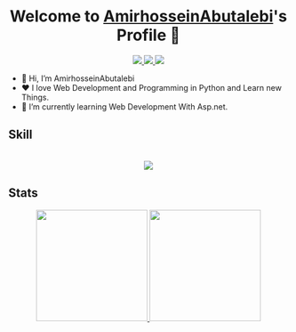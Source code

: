 <p align="center">
  <h1 align="center">Welcome to <a href="https://github.com/AmirhosseinAbutalebi">AmirhosseinAbutalebi</a>'s Profile 👋</h1>
</p>
<p align="center">
  <a href="mailto:abutalebiamir78@gmail.com" >
    <img src="https://skillicons.dev/icons?i=gmail" />
  </a>
  <a href="https://www.linkedin.com/in/amirhossein-abutalebi-bb5237236/">
    <img src="https://skillicons.dev/icons?i=linkedin" />
  </a>
  <a href="https://www.instagram.com/amirhosein_abt/">
    <img src="https://skillicons.dev/icons?i=instagram" />
  </a> 
</p> 

<ul>
  <li>👋 Hi, I’m AmirhosseinAbutalebi</li>
  <li>❤️ I love Web Development and Programming in Python and Learn new Things.</li>
  <li>🌱 I’m currently learning Web Development With Asp.net.</li>
</ul>

<h2>
  Skill
</h2>

<p align="center">
  <br>
    <a href="https://skillicons.dev/">
        <img src="https://skillicons.dev/icons?i=py,cs,dotnet,mongodb,linux,docker,vim,git&perline=4" />
    </a>
</p>

<h2>
  Stats
</h2>

<p align="center">
  <a href="https://github.com/AmirhosseinAbutalebi">
    <img height="200em" src="https://github-readme-stats.vercel.app/api?username=AmirhosseinAbutalebi&show_icons=true&theme=monokai" style="max-width:100%;">
    <img height="200em" src="https://github-readme-stats.vercel.app/api/top-langs/?username=AmirhosseinAbutalebi&layout=compact&theme=monokai" style="max-width:100%;">
<p>

<!--
**AmirhosseinAbutalebi/AmirhosseinAbutalebi** is a ✨ _special_ ✨ repository because its `README.md` (this file) appears on your GitHub profile.

Here are some ideas to get you started:

- 🔭 I’m currently working on ...
- 🌱 I’m currently learning ...
- 👯 I’m looking to collaborate on ...
- 🤔 I’m looking for help with ...
- 💬 Ask me about ...
- 📫 How to reach me: ...
- 😄 Pronouns: ...
- ⚡ Fun fact: ...
-->
